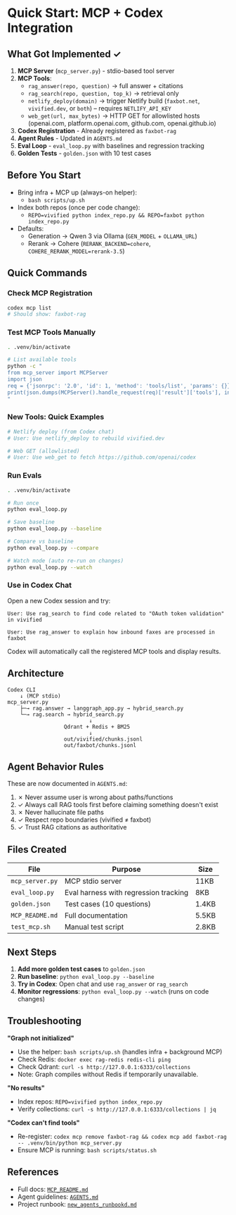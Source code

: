# Quick Start: MCP + Codex Integration

## What Got Implemented ✓

1. **MCP Server** (`mcp_server.py`) - stdio-based tool server
2. **MCP Tools**:
   - `rag_answer(repo, question)` → full answer + citations
   - `rag_search(repo, question, top_k)` → retrieval only
   - `netlify_deploy(domain)` → trigger Netlify build (`faxbot.net`, `vivified.dev`, or `both`) – requires `NETLIFY_API_KEY`
   - `web_get(url, max_bytes)` → HTTP GET for allowlisted hosts (openai.com, platform.openai.com, github.com, openai.github.io)
3. **Codex Registration** - Already registered as `faxbot-rag`
4. **Agent Rules** - Updated in `AGENTS.md`
5. **Eval Loop** - `eval_loop.py` with baselines and regression tracking
6. **Golden Tests** - `golden.json` with 10 test cases

## Before You Start

- Bring infra + MCP up (always-on helper):
  - `bash scripts/up.sh`
- Index both repos (once per code change):
  - `REPO=vivified python index_repo.py && REPO=faxbot python index_repo.py`
- Defaults:
  - Generation → Qwen 3 via Ollama (`GEN_MODEL` + `OLLAMA_URL`)
  - Rerank → Cohere (`RERANK_BACKEND=cohere`, `COHERE_RERANK_MODEL=rerank-3.5`)

## Quick Commands

### Check MCP Registration
```bash
codex mcp list
# Should show: faxbot-rag
```

### Test MCP Tools Manually
```bash
. .venv/bin/activate

# List available tools
python -c "
from mcp_server import MCPServer
import json
req = {'jsonrpc': '2.0', 'id': 1, 'method': 'tools/list', 'params': {}}
print(json.dumps(MCPServer().handle_request(req)['result']['tools'], indent=2))
"
```

### New Tools: Quick Examples

```bash
# Netlify deploy (from Codex chat)
# User: Use netlify_deploy to rebuild vivified.dev

# Web GET (allowlisted)
# User: Use web_get to fetch https://github.com/openai/codex
```

### Run Evals
```bash
. .venv/bin/activate

# Run once
python eval_loop.py

# Save baseline
python eval_loop.py --baseline

# Compare vs baseline
python eval_loop.py --compare

# Watch mode (auto re-run on changes)
python eval_loop.py --watch
```

### Use in Codex Chat

Open a new Codex session and try:

```
User: Use rag_search to find code related to "OAuth token validation" in vivified

User: Use rag_answer to explain how inbound faxes are processed in faxbot
```

Codex will automatically call the registered MCP tools and display results.

## Architecture

```
Codex CLI
    ↓ (MCP stdio)
mcp_server.py
    ├─→ rag.answer → langgraph_app.py → hybrid_search.py
    └─→ rag.search → hybrid_search.py
                          ↓
                  Qdrant + Redis + BM25
                          ↓
                  out/vivified/chunks.jsonl
                  out/faxbot/chunks.jsonl
```

## Agent Behavior Rules

These are now documented in `AGENTS.md`:

1. ✗ Never assume user is wrong about paths/functions
2. ✓ Always call RAG tools first before claiming something doesn't exist
3. ✗ Never hallucinate file paths
4. ✓ Respect repo boundaries (vivified ≠ faxbot)
5. ✓ Trust RAG citations as authoritative

## Files Created

| File | Purpose | Size |
|------|---------|------|
| `mcp_server.py` | MCP stdio server | 11KB |
| `eval_loop.py` | Eval harness with regression tracking | 8KB |
| `golden.json` | Test cases (10 questions) | 1.4KB |
| `MCP_README.md` | Full documentation | 5.5KB |
| `test_mcp.sh` | Manual test script | 2.8KB |

## Next Steps

1. **Add more golden test cases** to `golden.json`
2. **Run baseline**: `python eval_loop.py --baseline`
3. **Try in Codex**: Open chat and use `rag_answer` or `rag_search`
4. **Monitor regressions**: `python eval_loop.py --watch` (runs on code changes)

## Troubleshooting

**"Graph not initialized"**
- Use the helper: `bash scripts/up.sh` (handles infra + background MCP)
- Check Redis: `docker exec rag-redis redis-cli ping`
- Check Qdrant: `curl -s http://127.0.0.1:6333/collections`
- Note: Graph compiles without Redis if temporarily unavailable.

**"No results"**
- Index repos: `REPO=vivified python index_repo.py`
- Verify collections: `curl -s http://127.0.0.1:6333/collections | jq`

**"Codex can't find tools"**
- Re-register: `codex mcp remove faxbot-rag && codex mcp add faxbot-rag -- .venv/bin/python mcp_server.py`
- Ensure MCP is running: `bash scripts/status.sh`

## References

- Full docs: [`MCP_README.md`](MCP_README.md)
- Agent guidelines: [`AGENTS.md`](AGENTS.md)
- Project runbook: [`new_agents_runbookd.md`](new_agents_runbookd.md)
